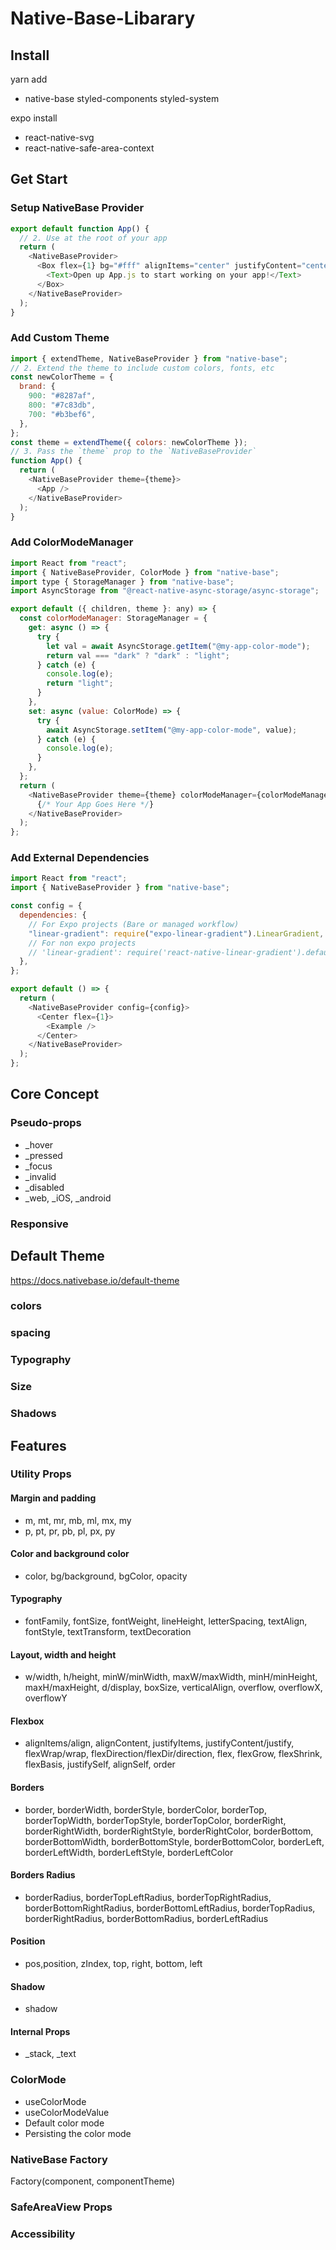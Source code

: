 # Native-Base-Libarary

## Install

yarn add

- native-base styled-components styled-system

expo install

- react-native-svg
- react-native-safe-area-context

## Get Start

### Setup NativeBase Provider

```js
export default function App() {
  // 2. Use at the root of your app
  return (
    <NativeBaseProvider>
      <Box flex={1} bg="#fff" alignItems="center" justifyContent="center">
        <Text>Open up App.js to start working on your app!</Text>
      </Box>
    </NativeBaseProvider>
  );
}
```

### Add Custom Theme

```js
import { extendTheme, NativeBaseProvider } from "native-base";
// 2. Extend the theme to include custom colors, fonts, etc
const newColorTheme = {
  brand: {
    900: "#8287af",
    800: "#7c83db",
    700: "#b3bef6",
  },
};
const theme = extendTheme({ colors: newColorTheme });
// 3. Pass the `theme` prop to the `NativeBaseProvider`
function App() {
  return (
    <NativeBaseProvider theme={theme}>
      <App />
    </NativeBaseProvider>
  );
}
```

### Add ColorModeManager

```js
import React from "react";
import { NativeBaseProvider, ColorMode } from "native-base";
import type { StorageManager } from "native-base";
import AsyncStorage from "@react-native-async-storage/async-storage";

export default ({ children, theme }: any) => {
  const colorModeManager: StorageManager = {
    get: async () => {
      try {
        let val = await AsyncStorage.getItem("@my-app-color-mode");
        return val === "dark" ? "dark" : "light";
      } catch (e) {
        console.log(e);
        return "light";
      }
    },
    set: async (value: ColorMode) => {
      try {
        await AsyncStorage.setItem("@my-app-color-mode", value);
      } catch (e) {
        console.log(e);
      }
    },
  };
  return (
    <NativeBaseProvider theme={theme} colorModeManager={colorModeManager}>
      {/* Your App Goes Here */}
    </NativeBaseProvider>
  );
};
```

### Add External Dependencies

```js
import React from "react";
import { NativeBaseProvider } from "native-base";

const config = {
  dependencies: {
    // For Expo projects (Bare or managed workflow)
    "linear-gradient": require("expo-linear-gradient").LinearGradient,
    // For non expo projects
    // 'linear-gradient': require('react-native-linear-gradient').default,
  },
};

export default () => {
  return (
    <NativeBaseProvider config={config}>
      <Center flex={1}>
        <Example />
      </Center>
    </NativeBaseProvider>
  );
};
```

## Core Concept

### Pseudo-props

- \_hover
- \_pressed
- \_focus
- \_invalid
- \_disabled
- \_web, \_iOS, \_android

### Responsive

## Default Theme

https://docs.nativebase.io/default-theme

### colors

### spacing

### Typography

### Size

### Shadows

## Features

### Utility Props

#### Margin and padding

- m, mt, mr, mb, ml, mx, my
- p, pt, pr, pb, pl, px, py

#### Color and background color

- color, bg/background, bgColor, opacity

#### Typography

- fontFamily, fontSize, fontWeight, lineHeight, letterSpacing, textAlign, fontStyle, textTransform, textDecoration

#### Layout, width and height

- w/width, h/height, minW/minWidth, maxW/maxWidth, minH/minHeight, maxH/maxHeight, d/display, boxSize, verticalAlign, overflow, overflowX, overflowY

#### Flexbox

- alignItems/align, alignContent, justifyItems, justifyContent/justify, flexWrap/wrap, flexDirection/flexDir/direction, flex, flexGrow, flexShrink, flexBasis, justifySelf, alignSelf, order

#### Borders

- border, borderWidth, borderStyle, borderColor, borderTop, borderTopWidth, borderTopStyle, borderTopColor, borderRight, borderRightWidth, borderRightStyle, borderRightColor, borderBottom, borderBottomWidth, borderBottomStyle, borderBottomColor, borderLeft, borderLeftWidth, borderLeftStyle, borderLeftColor

#### Borders Radius

- borderRadius, borderTopLeftRadius, borderTopRightRadius, borderBottomRightRadius, borderBottomLeftRadius, borderTopRadius, borderRightRadius, borderBottomRadius, borderLeftRadius

#### Position

- pos,position, zIndex, top, right, bottom, left

#### Shadow

- shadow

#### Internal Props

- \_stack, \_text

### ColorMode

- useColorMode
- useColorModeValue
- Default color mode
- Persisting the color mode

### NativeBase Factory

Factory(component, componentTheme)

### SafeAreaView Props

### Accessibility
